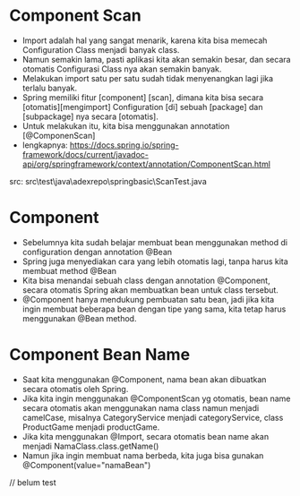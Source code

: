 # Component Scan
- Import adalah hal yang sangat menarik, karena kita bisa memecah Configuration Class menjadi banyak class.
- Namun semakin lama, pasti aplikasi kita akan semakin besar, dan secara otomatis Configurasi
    Class nya akan semakin banyak.
- Melakukan import satu per satu sudah tidak menyenangkan lagi jika terlalu banyak.
- Spring memiliki fitur [component] [scan], dimana kita bisa secara [otomatis][mengimport]
    Configuration [di] sebuah [package] dan [subpackage] nya secara [otomatis].
- Untuk melakukan itu, kita bisa menggunakan annotation [@ComponenScan]
- lengkapnya:
    https://docs.spring.io/spring-framework/docs/current/javadoc-api/org/springframework/context/annotation/ComponentScan.html 

src:
    src\test\java\adexrepo\springbasic\ScanTest.java

# Component
- Sebelumnya kita sudah belajar membuat bean menggunakan method di configuration dengan annotation @Bean
- Spring juga menyediakan cara yang lebih otomatis lagi, tanpa harus kita membuat method @Bean
- Kita bisa menandai sebuah class dengan annotation @Component, secara otomatis Spring akan membuatkan bean
    untuk class tersebut.
- @Component hanya mendukung pembuatan satu bean, jadi jika kita ingin membuat beberapa bean
    dengan tipe yang sama, kita tetap harus menggunakan @Bean method.

# Component Bean Name
- Saat kita menggunakan @Component, nama bean akan dibuatkan secara otomatis oleh Spring.
- Jika kita ingin menggunakan @ComponentScan yg otomatis, bean name secara otomatis akan menggunakan
    nama class namun menjadi camelCase, misalnya CategoryService menjadi categoryService,
    class ProductGame menjadi productGame.
- Jika kita menggunakan @Import, secara otomatis bean name akan menjadi NamaClass.class.getName()
- Namun jika ingin membuat nama berbeda, kita juga bisa gunakan @Component(value="namaBean")

// belum test